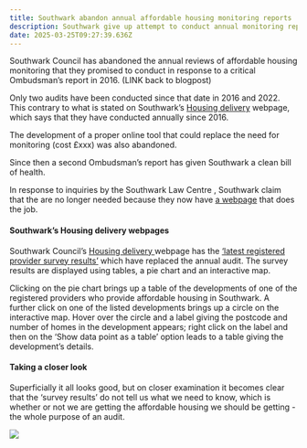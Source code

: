 ```yaml
---
title: Southwark abandon annual affordable housing monitoring reports
description: Southwark give up attempt to conduct annual monitoring reports
date: 2025-03-25T09:27:39.636Z
---
```

Southwark Council has abandoned the annual reviews of affordable housing monitoring that they promised to conduct in response to a critical Ombudsman’s report in 2016.  (LINK back to blogpost)


Only two audits have been conducted since that date in 2016 and 2022. This contrary to what is stated on Southwark’s [Housing delivery](https://www.southwark.gov.uk/planning-environment-and-building-control/planning/planning-policy-and-guidance/monitoring-1/amount#lgd-guides__title) webpage, which says that they have conducted annually since 2016.

The development of a proper online tool that could replace the need for monitoring (cost £xxx) was also abandoned. 


Since then a second Ombudsman’s report has given Southwark a clean bill of health.


In response to inquiries by the Southwark Law Centre , Southwark claim that the are no longer needed because they now have [a webpage](https://app.powerbi.com/view?r=eyJrIjoiNzJhYTg1ZDYtNzcxZC00MDQzLThlMDUtNTkyNDk2MTBkMzkyIiwidCI6ImY3YWRjZjA2LTk1OGYtNDRjNC1iYzFjLTMzOWVkZDkwOTAzZCIsImMiOjh9&pageName=591e92e31d05964600da) that does the job.

#### Southwark’s Housing delivery webpages

Southwark Council’s [Housing delivery ](https://www.southwark.gov.uk/planning-environment-and-building-control/planning/planning-policy-and-guidance/monitoring-1/amount#lgd-guides__title)webpage has the [‘latest registered provider survey results’](https://app.powerbi.com/view?r=eyJrIjoiNzJhYTg1ZDYtNzcxZC00MDQzLThlMDUtNTkyNDk2MTBkMzkyIiwidCI6ImY3YWRjZjA2LTk1OGYtNDRjNC1iYzFjLTMzOWVkZDkwOTAzZCIsImMiOjh9&pageName=591e92e31d05964600da) which have replaced the annual audit.  The survey results are displayed using tables, a pie chart and an interactive map. 

Clicking on the pie chart brings up a table of the developments of one of the registered providers who provide affordable housing in Southwark. A further click on one of the listed developments brings up a circle on the interactive map. Hover over the circle and a label giving the postcode and number of homes in the development appears; right click on the label and then on the ‘Show data point as a table’ option leads to a table giving the development’s details. 

#### Taking a closer look 

Superficially it all looks good, but on closer examination it becomes clear that the ‘survey results’ do not tell us what we need to know, which is whether or not we are getting the affordable housing we should be getting - the whole purpose of an audit.

![](img/monitoring_audit_webpages_landing_page_-22032025_15_06_28.png)